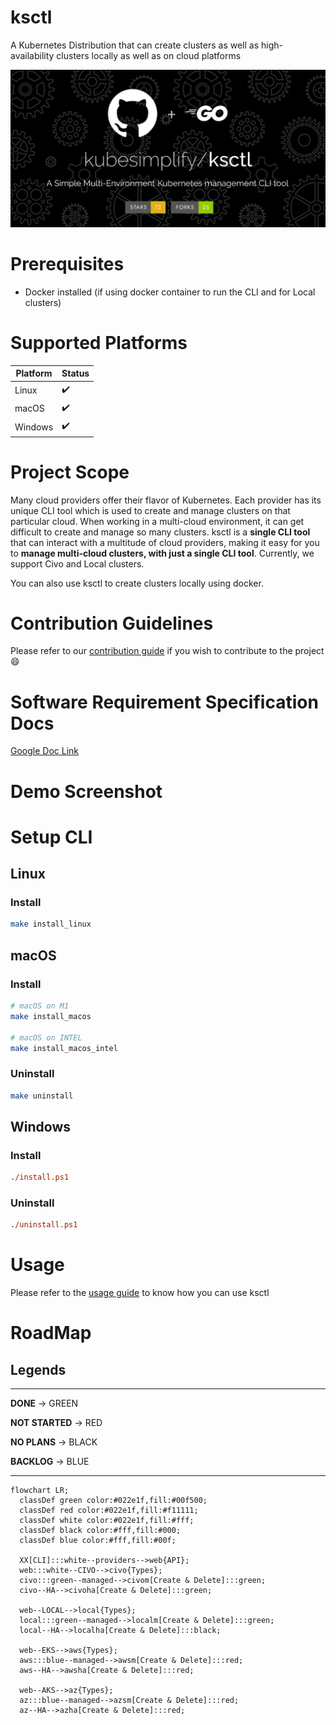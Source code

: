 # ksctl

A Kubernetes Distribution that can create clusters as well as high-availability clusters locally as well as on cloud platforms

<img src="./img/ksctl.png" style="height: auto!important;width: 600px !important;"/>

# Prerequisites

- Docker installed (if using docker container to run the CLI and for Local clusters)

# Supported Platforms

Platform | Status
--|--
Linux | :heavy_check_mark:
macOS | :heavy_check_mark:
Windows | :heavy_check_mark:

# Project Scope

Many cloud providers offer their flavor of Kubernetes. Each provider has its unique CLI tool which is used to create and manage clusters on that particular cloud. When working in a multi-cloud environment, it can get difficult to create and manage so many clusters. ksctl is a **single CLI tool** that can interact with a multitude of cloud providers, making it easy for you to **manage multi-cloud clusters, with just a single CLI tool**. Currently, we support Civo and Local clusters.

You can also use ksctl to create clusters locally using docker.


# Contribution Guidelines
Please refer to our [contribution guide](CONTRIBUTING.md) if you wish to contribute to the project :smile:


# Software Requirement Specification Docs

[Google Doc Link](https://docs.google.com/document/d/1qLGcJly0qWK0dnno6tKXUsm3dd_BpyKl7oi7PLqi6J0/edit?usp=sharing)

# Demo Screenshot
<!-- Add the demo screenshots-->

# Setup CLI
## Linux
### Install


```zsh
make install_linux
```

## macOS
### Install

```zsh
# macOS on M1
make install_macos

# macOS on INTEL
make install_macos_intel
```

### Uninstall
```zsh
make uninstall
```

## Windows
### Install

```ps
./install.ps1
```

### Uninstall

```ps
./uninstall.ps1
```

# Usage

Please refer to the [usage guide](USAGE.md) to know how you can use ksctl


# RoadMap

## Legends
---
**DONE** -> GREEN

**NOT STARTED** -> RED

**NO PLANS** -> BLACK

**BACKLOG** -> BLUE

---

<!-- <span style="color: black; background-color: red;">DONE</span>
<span style="color: white; background-color: black;">NO PLANS</span>
<span style="color: white; background-color: blue;">BACKLOG</span> -->

```mermaid
flowchart LR;
  classDef green color:#022e1f,fill:#00f500;
  classDef red color:#022e1f,fill:#f11111;
  classDef white color:#022e1f,fill:#fff;
  classDef black color:#fff,fill:#000;
  classDef blue color:#fff,fill:#00f;

  XX[CLI]:::white--providers-->web{API};
  web:::white--CIVO-->civo{Types};
  civo:::green--managed-->civom[Create & Delete]:::green;
  civo--HA-->civoha[Create & Delete]:::green;

  web--LOCAL-->local{Types};
  local:::green--managed-->localm[Create & Delete]:::green;
  local--HA-->localha[Create & Delete]:::black;

  web--EKS-->aws{Types};
  aws:::blue--managed-->awsm[Create & Delete]:::red;
  aws--HA-->awsha[Create & Delete]:::red;
  
  web--AKS-->az{Types};
  az:::blue--managed-->azsm[Create & Delete]:::red;
  az--HA-->azha[Create & Delete]:::red;

```

